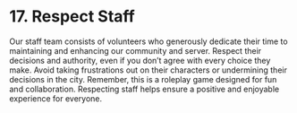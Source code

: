 # 17. Respect Staff

Our staff team consists of volunteers who generously dedicate their time to maintaining and enhancing our community and server. Respect their decisions and authority, even if you don’t agree with every choice they make. Avoid taking frustrations out on their characters or undermining their decisions in the city. Remember, this is a roleplay game designed for fun and collaboration. Respecting staff helps ensure a positive and enjoyable experience for everyone.
